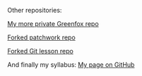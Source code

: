 Other repositories:

[My more private Greenfox repo](https://github.com/adihipo/greenfox)

[Forked patchwork repo](https://github.com/adihipo/patchwork)

[Forked Git lesson repo](https://github.com/adihipo/git-lesson-repository)

And finally my syllabus:
[My page on GitHub](https://github.com/adihipo "adihipo")
